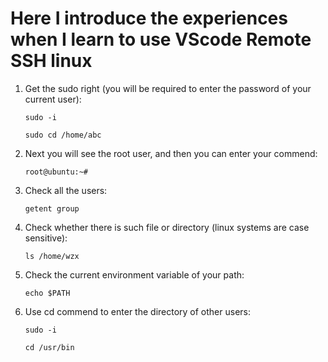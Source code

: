 # Here I introduce the experiences when I learn to use VScode Remote SSH linux

1. Get the sudo right (you will be required to enter the password of your current user):
   ```linux
   sudo -i
   ```
   ```linux
   sudo cd /home/abc
   ```

2. Next you will see the root user, and then you can enter your commend:
   ```linux
   root@ubuntu:~#
   ```

3. Check all the users:
   ```linux
   getent group
   ```

4. Check whether there is such file or directory (linux systems are case sensitive):
   ```linux
   ls /home/wzx
   ```

5. Check the current environment variable of your path:
   ```
   echo $PATH
   ```

6. Use cd commend to enter the directory of other users:
   ```
   sudo -i
   ```
   ```
   cd /usr/bin
   ```

